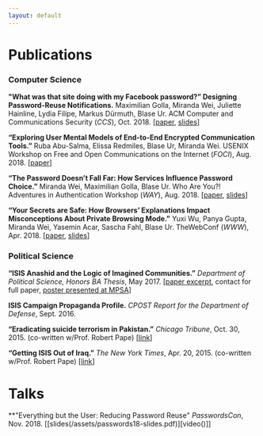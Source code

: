 ```yaml
---
layout: default
---
```



# Publications

### Computer Science

**"What was that site doing with my Facebook password?” Designing Password-Reuse Notifications.** Maximilian Golla, Miranda Wei, Juliette Hainline, Lydia Filipe, Markus Dürmuth, Blase Ur. ACM Computer and Communications Security (_CCS_), Oct. 2018. [[paper](/assets/ccs18.pdf), [slides](/assets/ccs18-slides.pdf)]

**“Exploring User Mental Models of End-to-End Encrypted Communication Tools.”** Ruba Abu-Salma, Elissa Redmiles, Blase Ur, Miranda Wei. USENIX Workshop on Free and Open Communications on the Internet (_FOCI_), Aug. 2018. [[paper](https://www.usenix.org/system/files/conference/foci18/foci18-paper-abu-salma.pdf)]

**“The Password Doesn’t Fall Far: How Services Influence Password Choice.”** Miranda Wei, Maximilian Golla, Blase Ur. Who Are You?! Adventures in Authentication Workshop (_WAY_), Aug. 2018. [[paper](https://wayworkshop.org/papers/2018/way2018-wei.pdf), [slides](/assets/way18-slides.pdf)]

**“Your Secrets are Safe: How Browsers’ Explanations Impact Misconceptions About Private Browsing Mode.”** Yuxi Wu, Panya Gupta, Miranda Wei, Yasemin Acar, Sascha Fahl, Blase Ur. TheWebConf (_WWW_), Apr. 2018. [[paper](/assets/www18.pdf), [slides](/assets/www18-slides.pdf)]

### Political Science

**“ISIS Anashid and the Logic of Imagined Communities.”** _Department of Political Science, Honors BA Thesis_, May 2017. [[paper excerpt](/assets/thesis-excerpt.pdf), contact for full paper, [poster presented at MPSA](/assets/MPSA-poster.pdf)]

**ISIS Campaign Propaganda Profile.** _CPOST Report for the Department of Defense_, Sept. 2016.

**“Eradicating suicide terrorism in Pakistan.”** _Chicago Tribune_, Oct. 30, 2015. (co-written w/Prof. Robert Pape) [[link](http://www.chicagotribune.com/news/opinion/commentary/ct-terrorism-pakistan-suicide-muharram-shiite-sunni-perspec-1101-jm-20151030-story.html)]

**“Getting ISIS Out of Iraq.”** _The New York Times_, Apr. 20, 2015. (co-written w/Prof. Robert Pape) [[link](https://www.nytimes.com/2015/04/21/opinion/getting-isis-out-of-iraq.html)]

# Talks

**"Everything but the User: Reducing Password Reuse" _PasswordsCon_, Nov. 2018. [[slides(/assets/passwords18-slides.pdf)][video()]]